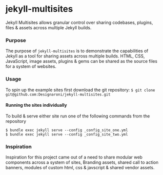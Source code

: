# jekyll-multisites

Jekyll Multisites allows granular control over sharing codebases, plugins, files &amp; assets across multiple Jekyll builds.

### Purpose

The purpose of `jekyll-multisites` is to demonstrate the capabilities of Jekyll as a tool for sharing assets across multiple builds. HTML, CSS, JavaScript, image assets, plugins & gems can be shared as the source files for a system of websites.   

### Usage

To spin up the example sites first download the git repository: `$ git clone git@github.com:Designaroni/jekyll-multisites.git`

#### Running the sites individually


To build & serve either site run one of the following commands from the repository

```
$ bundle exec jekyll serve --config _config_site_one.yml
$ bundle exec jekyll serve --config _config_site_two.yml
```

### Inspiration

Inspiration for this project came out of a need to share modular web components across a system of sites, Branding assets, shared call to action banners, modules of custom html, css & javscript & shared vendor assets.
